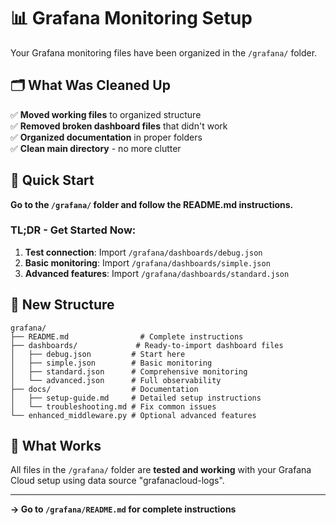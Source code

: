 # 📊 Grafana Monitoring Setup

Your Grafana monitoring files have been organized in the `/grafana/` folder.

## 🗂️ What Was Cleaned Up

✅ **Moved working files** to organized structure  
✅ **Removed broken dashboard files** that didn't work  
✅ **Organized documentation** in proper folders  
✅ **Clean main directory** - no more clutter  

## 🚀 Quick Start

**Go to the `/grafana/` folder and follow the README.md instructions.**

### TL;DR - Get Started Now:

1. **Test connection**: Import `/grafana/dashboards/debug.json`
2. **Basic monitoring**: Import `/grafana/dashboards/simple.json`  
3. **Advanced features**: Import `/grafana/dashboards/standard.json`

## 📁 New Structure

```
grafana/
├── README.md                # Complete instructions
├── dashboards/             # Ready-to-import dashboard files
│   ├── debug.json         # Start here
│   ├── simple.json        # Basic monitoring  
│   ├── standard.json      # Comprehensive monitoring
│   └── advanced.json      # Full observability
├── docs/                  # Documentation
│   ├── setup-guide.md     # Detailed setup instructions
│   └── troubleshooting.md # Fix common issues
└── enhanced_middleware.py # Optional advanced features
```

## 🎯 What Works

All files in the `/grafana/` folder are **tested and working** with your Grafana Cloud setup using data source "grafanacloud-logs".

---

**→ Go to `/grafana/README.md` for complete instructions** 